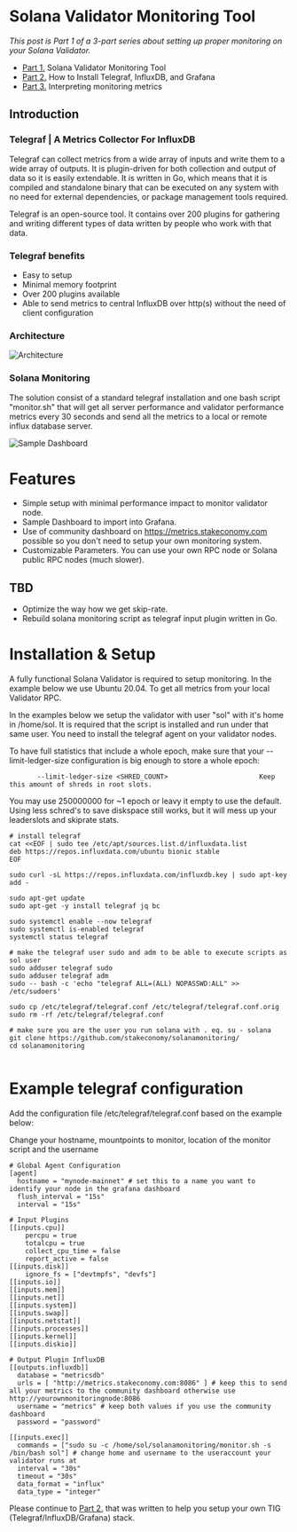 # Solana Validator Monitoring Tool

*This post is Part 1 of a 3-part series about setting up proper monitoring on your Solana Validator.*

* [Part 1.](https://github.com/stakeconomy/solanamonitoring/blob/main/README.md) Solana Validator Monitoring Tool
* [Part 2.](https://github.com/stakeconomy/solanamonitoring/blob/main/How%20to%20Install%20TIG%20Stack.md) How to Install Telegraf, InfluxDB, and Grafana
* [Part 3.](https://github.com/stakeconomy/solanamonitoring/blob/main/Guidelines%20interpreting%20metrics.md) Interpreting monitoring metrics

## Introduction

### Telegraf | A Metrics Collector For InfluxDB

Telegraf can collect metrics from a wide array of inputs and write them to a wide array of outputs. It is plugin-driven for both collection and output of data so it is easily extendable. It is written in Go, which means that it is compiled and standalone binary that can be executed on any system with no need for external dependencies, or package management tools required.

Telegraf is an open-source tool. It contains over 200 plugins for gathering and writing different types of data written by people who work with that data.

### Telegraf benefits
- Easy to setup
- Minimal memory footprint
- Over 200 plugins available
- Able to send metrics to central InfluxDB over http(s) without the need of client configuration

### Architecture

![Architecture](https://i.imgur.com/xmbND94.png)

### Solana Monitoring
The solution consist of a standard telegraf installation and one bash script "monitor.sh" that will get all server performance and validator performance metrics every 30 seconds and send all the metrics to a local or remote influx database server.

![Sample Dashboard](https://i.imgur.com/2CB2F1o.png)

# Features
* Simple setup with minimal performance impact to monitor validator node.
* Sample Dashboard to import into Grafana.
* Use of community dashboard on https://metrics.stakeconomy.com possible so you don't need to setup your own monitoring system.
* Customizable Parameters. You can use your own RPC node or Solana public RPC nodes (much slower).

TBD
------
* Optimize the way how we get skip-rate. 
* Rebuild solana monitoring script as telegraf input plugin written in Go.

# Installation & Setup

A fully functional Solana Validator is required to setup monitoring. In the example below we use Ubuntu 20.04.
To get all metrics from your local Validator RPC.

In the examples below we setup the validator with user "sol" with it's home in /home/sol. It is required that the script is installed and run under that same user.
You need to install the telegraf agent on your validator nodes. 

To have full statistics that include a whole epoch, make sure that your --limit-ledger-size configuration is big enough to store a whole epoch:

```       --limit-ledger-size <SHRED_COUNT>                       Keep this amount of shreds in root slots.```

You may use 250000000 for ~1 epoch or leavy it empty to use the default. 
Using less schred's to save diskspace still works, but it will mess up your leaderslots and skiprate stats.

```
# install telegraf
cat <<EOF | sudo tee /etc/apt/sources.list.d/influxdata.list
deb https://repos.influxdata.com/ubuntu bionic stable
EOF

sudo curl -sL https://repos.influxdata.com/influxdb.key | sudo apt-key add -

sudo apt-get update
sudo apt-get -y install telegraf jq bc

sudo systemctl enable --now telegraf
sudo systemctl is-enabled telegraf
systemctl status telegraf

# make the telegraf user sudo and adm to be able to execute scripts as sol user
sudo adduser telegraf sudo
sudo adduser telegraf adm
sudo -- bash -c 'echo "telegraf ALL=(ALL) NOPASSWD:ALL" >> /etc/sudoers'

sudo cp /etc/telegraf/telegraf.conf /etc/telegraf/telegraf.conf.orig
sudo rm -rf /etc/telegraf/telegraf.conf

# make sure you are the user you run solana with . eq. su - solana
git clone https://github.com/stakeconomy/solanamonitoring/
cd solanamonitoring


```

# Example telegraf configuration
Add the configuration file /etc/telegraf/telegraf.conf based on the example below:

Change your hostname, mountpoints to monitor, location of the monitor script and the username

```
# Global Agent Configuration
[agent]
  hostname = "mynode-mainnet" # set this to a name you want to identify your node in the grafana dashboard
  flush_interval = "15s"
  interval = "15s"

# Input Plugins
[[inputs.cpu]]
    percpu = true
    totalcpu = true
    collect_cpu_time = false
    report_active = false
[[inputs.disk]]
    ignore_fs = ["devtmpfs", "devfs"]
[[inputs.io]]
[[inputs.mem]]
[[inputs.net]]
[[inputs.system]]
[[inputs.swap]]
[[inputs.netstat]]
[[inputs.processes]]
[[inputs.kernel]]
[[inputs.diskio]]

# Output Plugin InfluxDB
[[outputs.influxdb]]
  database = "metricsdb"
  urls = [ "http://metrics.stakeconomy.com:8086" ] # keep this to send all your metrics to the community dashboard otherwise use http://yourownmonitoringnode:8086
  username = "metrics" # keep both values if you use the community dashboard
  password = "password"

[[inputs.exec]]
  commands = ["sudo su -c /home/sol/solanamonitoring/monitor.sh -s /bin/bash sol"] # change home and username to the useraccount your validator runs at
  interval = "30s"
  timeout = "30s"
  data_format = "influx"
  data_type = "integer"
```


Please continue to [Part 2.](https://github.com/stakeconomy/solanamonitoring/blob/main/How%20to%20Install%20TIG%20Stack.md) that was written to help you setup your own TIG (Telegraf/InfluxDB/Grafana) stack.
